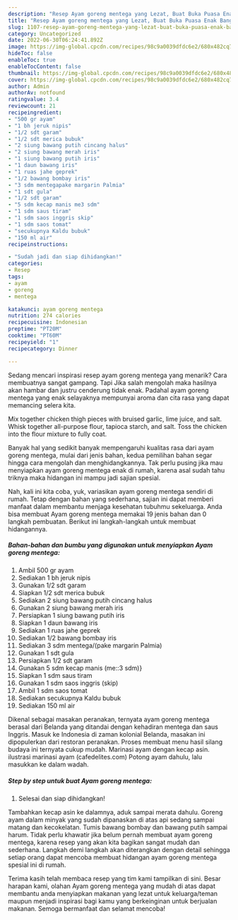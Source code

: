 ```yaml
---
description: "Resep Ayam goreng mentega yang Lezat, Buat Buka Puasa Enak Banget"
title: "Resep Ayam goreng mentega yang Lezat, Buat Buka Puasa Enak Banget"
slug: 1107-resep-ayam-goreng-mentega-yang-lezat-buat-buka-puasa-enak-banget
category: Uncategorized
date: 2022-06-30T06:24:41.892Z
image: https://img-global.cpcdn.com/recipes/98c9a0039dfdc6e2/680x482cq70/ayam-goreng-mentega-foto-resep-utama.jpg
hideToc: false
enableToc: true
enableTocContent: false
thumbnail: https://img-global.cpcdn.com/recipes/98c9a0039dfdc6e2/680x482cq70/ayam-goreng-mentega-foto-resep-utama.jpg
cover: https://img-global.cpcdn.com/recipes/98c9a0039dfdc6e2/680x482cq70/ayam-goreng-mentega-foto-resep-utama.jpg
author: Admin
authorAv: notfound
ratingvalue: 3.4
reviewcount: 21
recipeingredient:
- "500 gr ayam"
- "1 bh jeruk nipis"
- "1/2 sdt garam"
- "1/2 sdt merica bubuk"
- "2 siung bawang putih cincang halus"
- "2 siung bawang merah iris"
- "1 siung bawang putih iris"
- "1 daun bawang iris"
- "1 ruas jahe geprek"
- "1/2 bawang bombay iris"
- "3 sdm mentegapake margarin Palmia"
- "1 sdt gula"
- "1/2 sdt garam"
- "5 sdm kecap manis me3 sdm"
- "1 sdm saus tiram"
- "1 sdm saos inggris skip"
- "1 sdm saos tomat"
- "secukupnya Kaldu bubuk"
- "150 ml air"
recipeinstructions:

- "Sudah jadi dan siap dihidangkan!"
categories:
- Resep
tags:
- ayam
- goreng
- mentega

katakunci: ayam goreng mentega 
nutrition: 274 calories
recipecuisine: Indonesian
preptime: "PT20M"
cooktime: "PT60M"
recipeyield: "1"
recipecategory: Dinner

---
```



Sedang mencari inspirasi resep ayam goreng mentega yang menarik? Cara membuatnya sangat gampang. Tapi Jika salah mengolah maka hasilnya akan hambar dan justru cenderung tidak enak. Padahal ayam goreng mentega yang enak selayaknya mempunyai aroma dan cita rasa yang dapat memancing selera kita.


Mix together chicken thigh pieces with bruised garlic, lime juice, and salt. Whisk together all-purpose flour, tapioca starch, and salt. Toss the chicken into the flour mixture to fully coat.

Banyak hal yang sedikit banyak mempengaruhi kualitas rasa dari ayam goreng mentega, mulai dari jenis bahan, kedua pemilihan bahan segar hingga cara mengolah dan menghidangkannya. Tak perlu pusing jika mau menyiapkan ayam goreng mentega enak di rumah, karena asal sudah tahu triknya maka hidangan ini mampu jadi sajian spesial.


Nah, kali ini kita coba, yuk, variasikan ayam goreng mentega sendiri di rumah. Tetap dengan bahan yang sederhana, sajian ini dapat memberi manfaat dalam membantu menjaga kesehatan tubuhmu sekeluarga. Anda bisa membuat Ayam goreng mentega memakai 19 jenis bahan dan 0 langkah pembuatan. Berikut ini langkah-langkah untuk membuat hidangannya.

<!--inarticleads1-->

##### Bahan-bahan dan bumbu yang digunakan untuk menyiapkan Ayam goreng mentega:

1. Ambil 500 gr ayam
1. Sediakan 1 bh jeruk nipis
1. Gunakan 1/2 sdt garam
1. Siapkan 1/2 sdt merica bubuk
1. Sediakan 2 siung bawang putih cincang halus
1. Gunakan 2 siung bawang merah iris
1. Persiapkan 1 siung bawang putih iris
1. Siapkan 1 daun bawang iris
1. Sediakan 1 ruas jahe geprek
1. Sediakan 1/2 bawang bombay iris
1. Sediakan 3 sdm mentega/(pake margarin Palmia)
1. Gunakan 1 sdt gula
1. Persiapkan 1/2 sdt garam
1. Gunakan 5 sdm kecap manis (me::3 sdm)}
1. Siapkan 1 sdm saus tiram
1. Gunakan 1 sdm saos inggris (skip)
1. Ambil 1 sdm saos tomat
1. Sediakan secukupnya Kaldu bubuk
1. Sediakan 150 ml air


Dikenal sebagai masakan peranakan, ternyata ayam goreng mentega berasal dari Belanda yang ditandai dengan kehadiran mentega dan saus Inggris. Masuk ke Indonesia di zaman kolonial Belanda, masakan ini dipopulerkan dari restoran peranakan. Proses membuat menu hasil silang budaya ini ternyata cukup mudah. Marinasi ayam dengan kecap asin. ilustrasi marinasi ayam (cafedelites.com) Potong ayam dahulu, lalu masukkan ke dalam wadah. 

<!--inarticleads2-->

##### Step by step untuk buat Ayam goreng mentega:


1. Selesai dan siap dihidangkan!

Tambahkan kecap asin ke dalamnya, aduk sampai merata dahulu. Goreng ayam dalam minyak yang sudah dipanaskan di atas api sedang sampai matang dan kecokelatan. Tumis bawang bombay dan bawang putih sampai harum. Tidak perlu khawatir jika belum pernah membuat ayam goreng mentega, karena resep yang akan kita bagikan sangat mudah dan sederhana. Langkah demi langkah akan diterangkan dengan detail sehingga setiap orang dapat mencoba membuat hidangan ayam goreng mentega spesial ini di rumah. 

Terima kasih telah membaca resep yang tim kami tampilkan di sini. Besar harapan kami, olahan Ayam goreng mentega yang mudah di atas dapat membantu anda menyiapkan makanan yang lezat untuk keluarga/teman maupun menjadi inspirasi bagi kamu yang berkeinginan untuk berjualan makanan. Semoga bermanfaat dan selamat mencoba!
